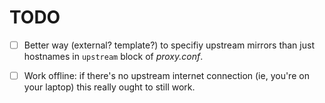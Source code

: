 TODO
====

- [ ] Better way (external? template?) to specifiy upstream mirrors than
just hostnames in `upstream` block of _proxy.conf_.

- [ ] Work offline: if there's no upstream internet connection (ie, you're on
your laptop) this really ought to still work.

